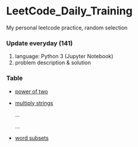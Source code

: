 # LeetCode_Daily_Training
My personal leetcode practice, random selection
### Update everyday (141)
1) language: Python 3 (Jupyter Notebook)
2) problem description & solution 
### Table
* [power of two](https://github.com/xlyue92/LeetCode_Daily_Training/blob/master/%20power%20of%20two.ipynb)
* [multiply strings](https://github.com/xlyue92/LeetCode_Daily_Training/blob/master/multiply%20strings.ipynb)

     ...
     
     ...
   
* [word subsets](https://github.com/xlyue92/LeetCode_Daily_Training/blob/master/word%20subsets.ipynb)
